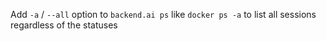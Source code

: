 Add `-a` / `--all` option to `backend.ai ps` like `docker ps -a` to list all sessions regardless of the statuses
